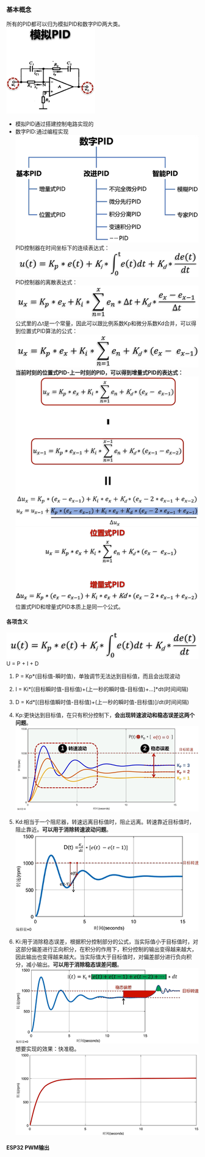 ### 基本概念
所有的PID都可以归为模拟PID和数字PID两大类。       
![](images/1.png)    
* 模拟PID通过搭建控制电路实现的
* 数字PID:通过编程实现
![](images/2.png)      
PID控制器在时间坐标下的连续表达式：   
![](images/3.png)     
PID控制器的离散表达式：   
![](images/4.png)     
公式里的△t是一个常量，因此可以跟比例系数Kp和微分系数Kd合并，可以得到位置式PID算法的公式：    
![](images/5.png)      
**当前时刻的位置式PID-上一时刻的PID，可以得到增量式PID的表达式：**    
![](images/6.png)     
![](images/8.png)  
![](images/7.png)    
位置式PID和增量式PID本质上是同一个公式。
#### 各项含义
![](images/3.png)
U = P + I + D    
1. P = Kp*(目标值-瞬时值)，单独调节无法达到目标值，而且会出现波动
2. I = Ki*[(目标瞬时值-目标值)+(上一秒的瞬时值-目标值)+...]*dt(时间间隔)
3. D = Kd*[(目标值瞬时值-目标值)+(上一秒的瞬时值-目标值)]/dt(时间间隔)

1. Kp:更快达到目标值，在只有积分控制下，**会出现转速波动和稳态误差这两个问题**。![](images/9.png)
2. Kd:相当于一个阻尼器，转速远离目标值时，阻止远离。转速靠近目标值时，阻止靠近。**可以用于消除转速波动问题**。![](images/10.png)
3. Ki:用于消除稳态误差，根据积分控制部分的公式，当实际值小于目标值时，对这部分偏差进行正向积分，在积分的作用下，积分控制的输出变得越来越大，因此输出也变得越来越大。当实际值大于目标值时，对偏差部分进行负向积分，减小输出。**可以用于消除稳态误差问题**。![](images/11.png)
想要实现的效果：快准稳。![](images/12.png)
#### ESP32 PWM输出

